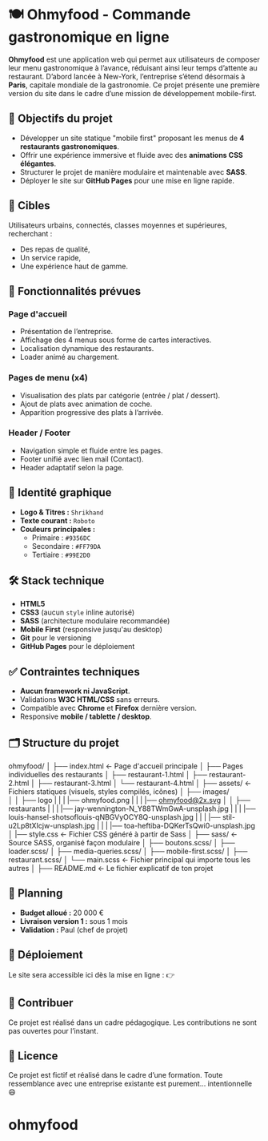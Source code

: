 # 🍽️ Ohmyfood - Commande gastronomique en ligne

**Ohmyfood** est une application web qui permet aux utilisateurs de composer leur menu gastronomique à l’avance, réduisant ainsi leur temps d’attente au restaurant. D’abord lancée à New-York, l’entreprise s’étend désormais à **Paris**, capitale mondiale de la gastronomie. Ce projet présente une première version du site dans le cadre d’une mission de développement mobile-first.

## 🚀 Objectifs du projet

- Développer un site statique "mobile first" proposant les menus de **4 restaurants gastronomiques**.
- Offrir une expérience immersive et fluide avec des **animations CSS élégantes**.
- Structurer le projet de manière modulaire et maintenable avec **SASS**.
- Déployer le site sur **GitHub Pages** pour une mise en ligne rapide.

## 🎯 Cibles

Utilisateurs urbains, connectés, classes moyennes et supérieures, recherchant :

- Des repas de qualité,
- Un service rapide,
- Une expérience haut de gamme.

## 🧩 Fonctionnalités prévues

### Page d'accueil

- Présentation de l’entreprise.
- Affichage des 4 menus sous forme de cartes interactives.
- Localisation dynamique des restaurants.
- Loader animé au chargement.

### Pages de menu (x4)

- Visualisation des plats par catégorie (entrée / plat / dessert).
- Ajout de plats avec animation de coche.
- Apparition progressive des plats à l’arrivée.

### Header / Footer

- Navigation simple et fluide entre les pages.
- Footer unifié avec lien mail (Contact).
- Header adaptatif selon la page.

## 💅 Identité graphique

- **Logo & Titres :** `Shrikhand`
- **Texte courant :** `Roboto`
- **Couleurs principales :**
  - Primaire : `#9356DC`
  - Secondaire : `#FF79DA`
  - Tertiaire : `#99E2D0`

## 🛠️ Stack technique

- **HTML5**
- **CSS3** (aucun `style` inline autorisé)
- **SASS** (architecture modulaire recommandée)
- **Mobile First** (responsive jusqu'au desktop)
- **Git** pour le versioning
- **GitHub Pages** pour le déploiement

## ✅ Contraintes techniques

- **Aucun framework ni JavaScript**.
- Validations **W3C HTML/CSS** sans erreurs.
- Compatible avec **Chrome** et **Firefox** dernière version.
- Responsive **mobile / tablette / desktop**.

## 🗂️ Structure du projet

ohmyfood/
│
├── index.html ← Page d'accueil principale
│
├── Pages individuelles des restaurants
│ ├── restaurant-1.html
│ ├── restaurant-2.html
│ ├── restaurant-3.html
│ └── restaurant-4.html
│
├── assets/ ← Fichiers statiques (visuels, styles compilés, icônes)
│ ├── images/  
│ │ ├── logo
| | | |── ohmyfood.png
| | | |── ohmyfood@2x.svg
│ │ ├── restaurants
| | | |── jay-wennington-N_Y88TWmGwA-unsplash.jpg
| | | |── louis-hansel-shotsoflouis-qNBGVyOCY8Q-unsplash.jpg
| | | |── stil-u2Lp8tXIcjw-unsplash.jpg
| | | |── toa-heftiba-DQKerTsQwi0-unsplash.jpg
│ |── style.css ← Fichier CSS généré à partir de Sass
│
├── sass/ ← Source SASS, organisé façon modulaire
│ ├── boutons.scss/
│ ├── loader.scss/
│ ├── media-queries.scss/
│ ├── mobile-first.scss/
│ ├── restaurant.scss/
│ └── main.scss ← Fichier principal qui importe tous les autres
│
├── README.md ← Le fichier explicatif de ton projet

## 📆 Planning

- **Budget alloué :** 20 000 €
- **Livraison version 1 :** sous 1 mois
- **Validation :** Paul (chef de projet)

## 📡 Déploiement

Le site sera accessible ici dès la mise en ligne :
👉

## 🤝 Contribuer

Ce projet est réalisé dans un cadre pédagogique. Les contributions ne sont pas ouvertes pour l’instant.

## 🧾 Licence

Ce projet est fictif et réalisé dans le cadre d’une formation. Toute ressemblance avec une entreprise existante est purement... intentionnelle 😄

# ohmyfood
